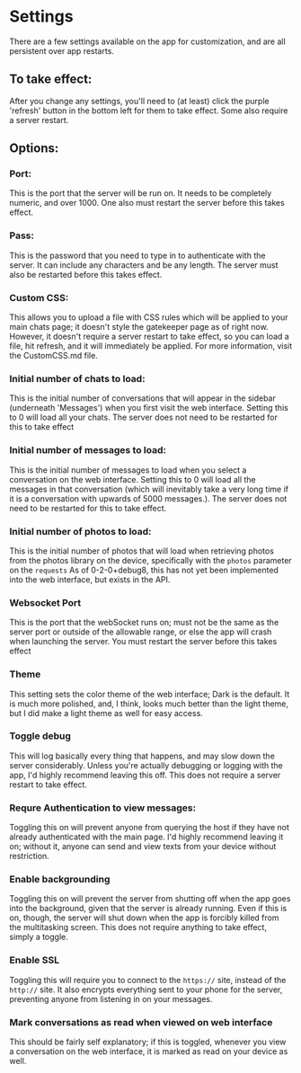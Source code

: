 # Settings

There are a few settings available on the app for customization, and are all persistent over app restarts.

## To take effect:

After you change any settings, you'll need to (at least) click the purple 'refresh' button in the bottom left for them to take effect. Some also require a server restart.

## Options: 

### Port:
This is the port that the server will be run on. It needs to be completely numeric, and over 1000. One also must restart the server before this takes effect.

### Pass:
This is the password that you need to type in to authenticate with the server. It can include any characters and be any length. The server must also be restarted before this takes effect.

### Custom CSS:
This allows you to upload a file with CSS rules which will be applied to your main chats page; it doesn't style the gatekeeper page as of right now. However, it doesn't require a server restart to take effect, so you can load a file, hit refresh, and it will immediately be applied. For more information, visit the CustomCSS.md file.

### Initial number of chats to load:
This is the initial number of conversations that will appear in the sidebar (underneath 'Messages') when you first visit the web interface. Setting this to 0 will load all your chats. The server does not need to be restarted for this to take effect

### Initial number of messages to load: 
This is the initial number of messages to load when you select a conversation on the web interface. Setting this to 0 will load all the messages in that conversation (which will inevitably take a very long time if it is a conversation with upwards of 5000 messages.). The server does not need to be restarted for this to take effect.

### Initial number of photos to load:
This is the initial number of photos that will load when retrieving photos from the photos library on the device, specifically with the `photos` parameter on the `requests` As of 0-2-0+debug8, this has not yet been implemented into the web interface, but exists in the API. 

### Websocket Port
This is the port that the webSocket runs on; must not be the same as the server port or outside of the allowable range, or else the app will crash when launching the server. You must restart the server before this takes effect

### Theme
This setting sets the color theme of the web interface; Dark is the default. It is much more polished, and, I think, looks much better than the light theme, but I did make a light theme as well for easy access.

### Toggle debug
This will log basically every thing that happens, and may slow down the server considerably. Unless you're actually debugging or logging with the app, I'd highly recommend leaving this off. This does not require a server restart to take effect.

### Requre Authentication to view messages:
Toggling this on will prevent anyone from querying the host if they have not already authenticated with the main page. I'd highly recommend leaving it on; without it, anyone can send and view texts from your device without restriction.

### Enable backgrounding
Toggling this on will prevent the server from shutting off when the app goes into the background, given that the server is already running. Even if this is on, though, the server will shut down when the app is forcibly killed from the multitasking screen. This does not require anything to take effect, simply a toggle.

### Enable SSL
Toggling this will require you to connect to the `https://` site, instead of the `http://` site. It also encrypts everything sent to your phone for the server, preventing anyone from listening in on your messages.

### Mark conversations as read when viewed on web interface
This should be fairly self explanatory; if this is toggled, whenever you view a conversation on the web interface, it is marked as read on your device as well.
